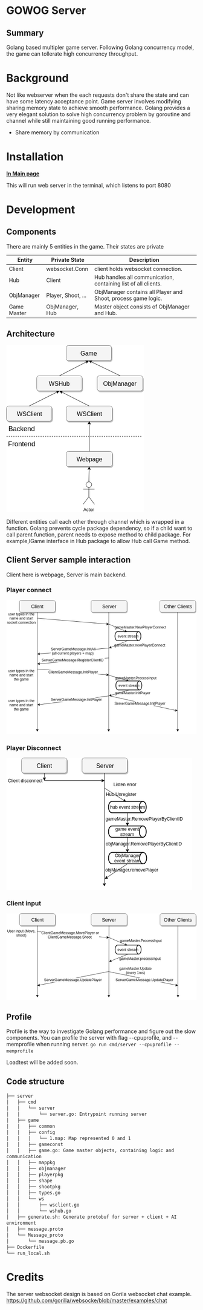 # GOWOG Server

## Summary

Golang based multipler game server. Following Golang concurrency model, the game can tollerate high concurrency throughput.

# Background

Not like webserver when the each requests don't share the state and can have some latency acceptance point. Game server involves modifying sharing memory state to achieve smooth performance.
Golang provides a very elegant solution to solve high concurrency problem by goroutine and channel while still maintaining good running performance.
* Share memory by communication

# Installation

[**In Main page**](..)

This will run web server in the terminal, which listens to port 8080

# Development

## Components
There are mainly 5 entities in the game. Their states are private

| Entity | Private State | Description |
| ------ | ----- | ----------- |
| Client | websocket.Conn | client holds websocket connection. |
| Hub | Client | Hub handles all communication, containing list of all clients. |
| ObjManager | Player, Shoot, ... | ObjManager contains all Player and Shoot, process game logic. |
| Game Master | ObjManager, Hub | Master object consists of ObjManager and Hub. |

## Architecture

![Architecture](../document/images/architecture.png)

Different entities call each other through channel which is wrapped in a function. Golang prevents cycle package dependency, so if a child want to call parent function, parent needs to expose method to child package. For example,IGame interface in Hub package to allow Hub call Game method.

## Client Server sample interaction

Client here is webpage, Server is main backend.

### Player connect
![PlayerConnect](../document/images/playerconnect.png)

### Player Disconnect
![PlayerDisconnect](../document/images/playerdisconnect.png)

### Client input
![ClientInput](../document/images/playeraction.png)

## Profile

Profile is the way to investigate Golang performance and figure out the slow components. You can profile the server with flag --cpuprofile, and --memprofile when running server.
`go run cmd/server --cpuprofile --memprofile`

Loadtest will be added soon.

## Code structure

```
├── server
│   ├── cmd
│   │   └── server
│   │       └── server.go: Entrypoint running server
│   ├── game
│   │   ├── common
│   │   ├── config
│   │   │   └── 1.map: Map represented 0 and 1
│   │   ├── gameconst
│   │   ├── game.go: Game master objects, containing logic and communication
│   │   ├── mappkg
│   │   ├── objmanager
│   │   ├── playerpkg
│   │   ├── shape
│   │   ├── shootpkg
│   │   ├── types.go
│   │   └── ws
│   │       ├── wsclient.go
│   │       └── wshub.go
│   ├── generate.sh: Generate protobuf for server + client + AI environment
│   ├── message.proto
│   └── Message_proto
│       └── message.pb.go
├── Dockerfile
└── run_local.sh
```

# Credits

The server websocket design is based on Gorila websocket chat example.
https://github.com/gorilla/websocke/blob/master/examples/chat
